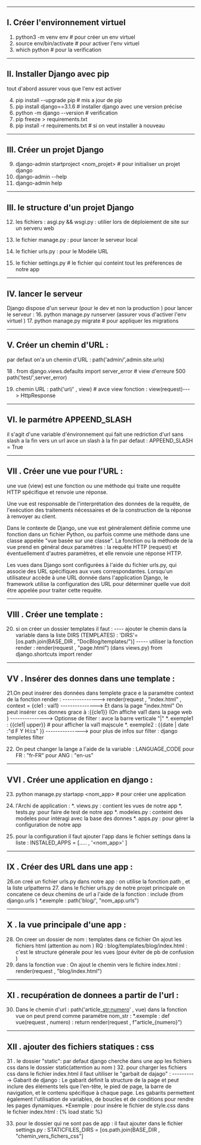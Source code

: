 ------------------------------------
I. Créer l'environnement virtuel
-------------------------------------
1. python3 -m venv env # pour créer un env virtuel 
2. source env/bin/activate # pour activer l'env virtuel
3. which python # pour la verification 


------------------------------------
II. Installer Django avec pip
-------------------------------------
tout d'abord assurer vous que l'env est activer

4. pip install --upgrade pip # mis a jour de pip
5. pip install django==3.1.6 # installer django avec une version précise   
6. python -m django --version # verification 
7. pip freeze > requirements.txt 
8. pip install -r requirements.txt # si on veut installer à nouveau  


------------------------------------
III. Créer un projet Django 
-------------------------------------
9. django-admin startproject <nom_projet> # pour initialiser un projet django 
10. django-admin --help 
11. django-admin help <commande>

------------------------------------
III. le structure d'un projet Django 
-------------------------------------

12. les fichiers : asgi.py && wsgi.py : utilier lors de déploiement de site sur un serveru web 

13. le fichier manage.py : pour lancer le serveur local 
14. le fichier urls.py : pour le Modéle URL 
15. le fichier settings.py # le fichier qui conteint tout les préferences de notre app 


------------------------------------
IV. lancer le serveur 
-------------------------------------

Django dispose d'un serveur (pour le dev et non la production ) 
pour lancer le serveur : 
16. python manage.py runserver (assurer vous d'activer l'env virtuel )
17. python manage.py migrate # pour appliquer les migrations 


------------------------------------
V. Créer un chemin d'URL :
-------------------------------------
par defaut on'a un chemin d'URL : path('admin/',admin.site.urls)

18 . from django.views.defaults import server_error #  view d'erreure 500 
     path('test/',server_error)

19. chemin URL : path('url/' , view) # avce view fonction : view(request)---> HttpResponse


------------------------------------
VI. le parmétre APPEEND_SLASH 
-------------------------------------

il s'agit d'une variable d'énvironnement qui fait une redriction d'url sans slash a la fin vers un url avce un slash à la fin 
par defaut : APPEEND_SLASH  = True 


------------------------------------
VII .  Créer une vue pour l'URL :
-------------------------------------

une vue (view) est une fonction ou une méthode qui traite une requête HTTP spécifique et renvoie une réponse. 

Une vue est responsable de l'interprétation des données de la requête, de l'exécution des traitements nécessaires et de la construction de la réponse à renvoyer au client.

Dans le contexte de Django, une vue est généralement définie comme une fonction dans un fichier Python, ou parfois comme une méthode dans une classe appelée "vue basée sur une classe". La fonction ou la méthode de la vue prend en général deux paramètres : la requête HTTP (request) et éventuellement d'autres paramètres, et elle renvoie une réponse HTTP.

Les vues dans Django sont configurées à l'aide du fichier urls.py, qui associe des URL spécifiques aux vues correspondantes. Lorsqu'un utilisateur accède à une URL donnée dans l'application Django, le framework utilise la configuration des URL pour déterminer quelle vue doit être appelée pour traiter cette requête.


------------------------------------
VIII .  Créer une template :
-------------------------------------
20. si on créer un dossier templates  il faut : 
---- ajouter le chemin dans la variable dans la liste DIRS (TEMPLATES) :
   'DIRS'=[os.path.join(BASE_DIR , "DocBlog/templates/")]
----- utiliser la fonction render : render(request , "page.html") (dans views.py)
	from django.shortcuts import render

 


--------------------------------------------
VV . Insérer des donnes dans une template  :
---------------------------------------------

21.On peut insérer des données dans  templete  grace e la paramétre context
de la fonction render : 
---------------> render(request , "index.html" , context = {cle1 : val1}
---------------> Et dans la page "index.html" On peut insérer ces donnes 
		grace à :{{cle1}} (On affiche val1 dans la page web )
---------------> Optionse de filter : avce la barre verticale "|"
		*. exemple1 : {{cle1| upper}} # pour afficher la val1 majscule
 		*. exemple2 : {{date | date :"d F Y H:i:s" }}
---------------> pour plus de infos sur filter : django templetes filter 

22. On peut changer la lange a l'aide de la variable : LANGUAGE_CODE 
pour FR : "fr-FR" pour ANG : "en-us"


--------------------------------------------
VVI . Créer une application en django  :
---------------------------------------------
23. python manage.py startapp <nom_app> # pour créer une application 

24. l'Archi de application :
	*. views.py : contient les vues de notre app 
	*. tests.py :pour faire de test de notre app
	*. modeles.py : conteint des modeles pour intéragi avec la base des donnes
	*. apps.py : pour gérer la configuration de notre app
25. pour la configuration il faut ajouter l'app dans le fichier settings 
dans la liste : INSTALED_APPS = [..... , '<nom_app>' ]



--------------------------------------------
IX . Créer des URL dans une app :
---------------------------------------------
26.on creé un fichier urls.py dans notre app : on utilise la fonction path , et la liste urlpatterns 
27. dans le fichier urls.py de notre projet principale on concatene ce deux chemins de url a l'aide de la fonction : include (from django.urls )
	*.exemple : path('blog/', "nom_app.urls")



--------------------------------------------
X . la vue principale d'une app :
---------------------------------------------
28. On creer un dossier de nom : templates dans ce fichier On ajout les fichiers html (attention au nom )
 RQ : blog/templates/blog/index.html : c'est le structure génerale pour les vues (pour éviter de pb de confusion )
29. dans la fonction vue : On ajout le chemin vers le fichire index.html : render(request , "blog/index.html")

--------------------------------------------
XI . recupération de donnees a partir de l'url :
---------------------------------------------

30. Dans le chemin d'url : path('article_<str:numero>' , vue) dans la fonction vue on peut prend comme paramétre nom_str :
	*.exemple : def vue(request , numero) :
			return render(request , f"article_{numero}")
 

--------------------------------------------
XII . ajouter des fichiers statiques : css 
---------------------------------------------
31 . le dossier "static": par defaut   django cherche dans une app les fichiers css dans le dossier static(attention au nom )
32. pour  charger les fichiers css dans le fichier index.html il faut uitiliser le "garbait de dajago" : 
----------> Gabarit de django :	Le gabarit définit la structure de la page et peut inclure des éléments tels que l'en-tête, le pied de page, la barre de navigation, et le contenu spécifique à chaque page. Les gabarits permettent également l'utilisation de variables, de boucles et de conditions pour rendre les pages dynamiques.
	*Exemple : pour insére le fichier de style.css dans le fichier index.html : 
			  {% load static %}
			  <link rel="stylesheet" href="{% static 'css/style.css' %}">

33. pour le dossier qui ne sont pas de app : il faut ajouter dans le fichier settings.py : 
	STATICFILES_DIRS = [os.path.join(BASE_DIR , "chemin_vers_fichers_css"]


			















